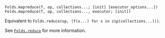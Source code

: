     Folds.mapreduce(f, op, collections...; [init] [executor_options...])
    Folds.mapreduce(f, op, collections..., executor; [init])

Equivalent to `Folds.reduce(op, (f(x...) for x in zip(collections...)))`.

See [`Folds.reduce`](@ref) for more information.
